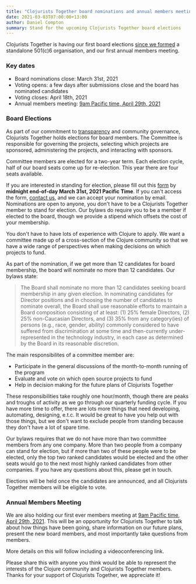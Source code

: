```yaml
---
title: "Clojurists Together board nominations and annual members meeting"
date: 2021-03-03T07:00:00+13:00
author: Daniel Compton
summary: Stand for the upcoming Clojurists Together board elections
---
```


Clojurists Together is having our first board elections [since we formed](/news/2020/announcing-clojurists-together-foundation) a standalone 501(c)6 organisation, and our first annual members meeting.

### Key dates

* Board nominations close: March 31st, 2021
* Voting opens: a few days after submissions close and the board has nominated candidates
* Voting closes: April 18th, 2021
* Annual members meeting: [9am Pacific time, April 29th, 2021](https://www.timeanddate.com/worldclock/fixedtime.html?msg=Clojurists+Together+annual+members+meeting&iso=20210429T16&p1=%3A&ah=1)

### Board Elections

As part of our commitment to [transparency](/transparency/) and community governance, Clojurists Together holds elections for board members. The Committee is responsible for governing the projects, selecting which projects are sponsored, administering the projects, and interacting with sponsors.

Committee members are elected for a two-year term. Each election cycle, half of our board seats come up for re-election. This year there are four seats available.

If you are interested in standing for election, please fill out this [form](https://docs.google.com/forms/d/e/1FAIpQLSd08O4XVHiDl2P2ZsZKvigFj4wwSKRRS7970h69ED9rSozKsQ/viewform) by **midnight end-of-day March 31st, 2021 Pacific Time**. If you can't access the form, [contact us](/contact/), and we can accept your nomination by email. Nominations are open to anyone, you don't have to be a Clojurists Together member to stand for election. Our bylaws do require you to be a member if elected to the board, though we provide a stipend which offsets the cost of your membership.

You don't have to have lots of experience with Clojure to apply. We want a committee made up of a cross-section of the Clojure community so that we have a wide range of perspectives when making decisions on which projects to fund.

As part of the nomination, if we get more than 12 candidates for board membership, the board will nominate no more than 12 candidates. Our bylaws state:

> The Board shall nominate no more than 12 candidates seeking board membership in any given election. In nominating candidates for Director positions and in choosing the number of candidates to nominate overall, the Board shall use reasonable efforts to maintain a Board composition consisting of at least: (1) 25% female Directors, (2) 25% non-Caucasian Directors, and (3) 35% from any category(ies) of persons (e.g., race, gender, ability) commonly considered to have suffered from discrimination at some time and then-currently under-represented in the technology industry, in each case as determined by the Board in its reasonable discretion.

The main responsibilites of a committee member are:

* Participate in the general discussions of the month-to-month running of the program
* Evaluate and vote on which open source projects to fund
* Help in decision making for the future plans of Clojurists Together

These responsibilities take roughly one hour/month, though there are peaks and troughs of activity as we go through our quarterly funding cycle. If you have more time to offer, there are lots more things that need developing, automating, designing, e.t.c. It would be great to have you help out with those things, but we don't want to exclude people from standing because they don't have a lot of spare time.

Our bylaws requires that we do not have more than two committee members from any one company. More than two people from a company can stand for election, but if more than two of these people were to be elected, only the top two ranked candidates would be elected and the other seats would go to the next most highly ranked candidates from other companies. If you have any questions about this, please get in touch.

Elections will be held once the candidates are announced, and all Clojurists Together members will be eligible to vote.

### Annual Members Meeting

We are also holding our first ever members meeting at [9am Pacific time, April 29th, 2021](https://www.timeanddate.com/worldclock/fixedtime.html?msg=Clojurists+Together+annual+members+meeting&iso=20210429T16&p1=%3A&ah=1). This will be an opportunity for Clojurists Together to talk about how things have been going, share information on our future plans, present the new board members, and most importantly take questions from members.

More details on this will follow including a videoconferencing link.

Please share this with anyone you think would be able to represent the interests of the Clojure community and Clojurists Together members. Thanks for your support of Clojurists Together, we appreciate it!
